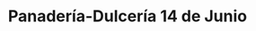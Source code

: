 ---
title: "Panadería-Dulcería 14 de Junio"
url: /matanzas/panaderia-dulceria-14-de-junio/
shop: Bäckerei
---
